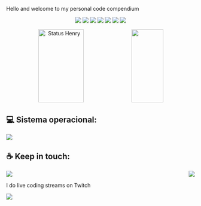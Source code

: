 Hello and welcome to my personal code compendium


<p align="center">
  <img src="https://img.shields.io/badge/-TypeScript-3178C6?logo=typescript&logoColor=fff">
   <img src="https://img.shields.io/badge/-Node.js-339933?logo=node.js&logoColor=fff">
   <img src="https://img.shields.io/badge/-Python-339900?logo=python&logoColor=fff">
   <img src="https://img.shields.io/badge/-cypress-8000E0?logo=cypress&logoColor=fff">
<img src="https://img.shields.io/badge/-K6-8000E0?logo=K6&logoColor=fff">
<img src="https://img.shields.io/badge/-django-309900?logo=django&logoColor=fff">
<img src="https://img.shields.io/badge/-javascript-FFD700?logo=javascript&logoColor=fff">


</p>




<div align="center">  
  <img width="49%" height="195px" src="https://github-readme-stats.vercel.app/api?username=vieiraes&show_icons=true&count_private=true&hide_border=true&theme=tokyonight&bg_color=0d1117&hide_rank=true" alt="Status Henry" /> 
  <img width="41%" height="195px" src="https://github-readme-stats.vercel.app/api/top-langs/?username=vieiraes&layout=compact&hide_border=true&theme=tokyonight&bg_color=0d1117" />
</div>

## 💻 Sistema operacional:
<a href="https://pop.system76.com/" target="_blank"><img src="https://img.shields.io/badge/pop-os?style=for-the-badge&logo=system76&logoColor=white" target="_blank"></a>

## ☕ Keep in touch:


<a href="https://discord.gg/xY4NuPBA">
  <img src="https://invidget.switchblade.xyz/xY4NuPBA" align="right">
</a>





<a href="https://linkedin.com/in/brunno-vieira" target="_blank"><img src="https://img.shields.io/badge/-LinkedIn-%230077B5?style=for-the-badge&logo=linkedin&logoColor=white" target="_blank"></a>


I do live coding streams on Twitch

<a href="https://www.twitch.tv/labsonlive" target="_blank"><img src="https://img.shields.io/badge/Twitch-9146FF?style=for-the-badge&logo=twitch&logoColor=white" target="_blank"></a>


